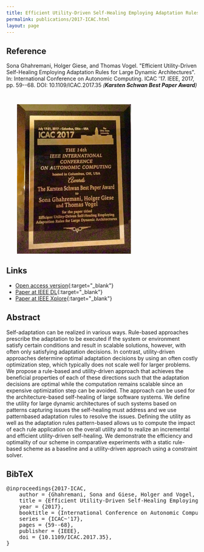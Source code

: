 ```yaml
---
title: Efficient Utility-Driven Self-Healing Employing Adaptation Rules for Large Dynamic Architectures
permalink: publications/2017-ICAC.html
layout: page
---
```


## Reference
Sona Ghahremani, Holger Giese, and Thomas Vogel. "Efficient Utility-Driven Self-Healing Employing Adaptation Rules for Large Dynamic Architectures". In: International Conference on Autonomic Computing. ICAC '17. IEEE, 2017, pp. 59--68. DOI: 10.1109/ICAC.2017.35 _(**Karsten Schwan Best Paper Award**)_

<img src="/assets/img/icac17_best_paper_award.png" alt="ICAC 2017 Karsten Schwan Best Paper Award" style="width: 300px; margin-top: 2em; margin-left: 2em; margin-right: 25px;"/>

## Links
* [Open access version](https://arxiv.org/abs/1805.03549){:target="_blank"}
* [Paper at IEEE DL](http://doi.ieeecomputersociety.org/10.1109/ICAC.2017.35){:target="_blank"}
* [Paper at IEEE Xplore](https://doi.org/10.1109/ICAC.2017.35){:target="_blank"}

## Abstract
Self-adaptation can be realized in various ways. Rule-based approaches prescribe the adaptation to be executed if the system or environment satisfy certain conditions and result in scalable solutions, however, with often only satisfying adaptation decisions. In contrast, utility-driven approaches determine optimal adaptation decisions by using an often costly optimization step, which typically does not scale well for larger problems. We propose a rule-based and utility-driven approach that achieves the beneficial properties of each of these directions such that the adaptation decisions are optimal while the computation remains scalable since an expensive optimization step can be avoided. The approach can be used for the architecture-based self-healing of large software systems. We define the utility for large dynamic architectures of such systems based on patterns capturing issues the self-healing must address and we use patternbased adaptation rules to resolve the issues. Defining the utility as well as the adaptation rules pattern-based allows us to compute the impact of each rule application on the overall utility and to realize an incremental and efficient utility-driven self-healing. We demonstrate the efficiency and optimality of our scheme in comparative experiments with a static rule-based scheme as a baseline and a utility-driven approach using a constraint solver.

## BibTeX

<div class="bibtex">
<pre>@inproceedings{2017-ICAC,
    author = {Ghahremani, Sona and Giese, Holger and Vogel, Thomas},
    title = {Efficient Utility-Driven Self-Healing Employing Adaptation Rules for Large Dynamic Architectures},
    year = {2017},
    booktitle = {International Conference on Autonomic Computing},
    series = {ICAC~'17},
    pages = {59--68},
    publisher = {IEEE},
    doi = {10.1109/ICAC.2017.35},
}</pre>
</div>
